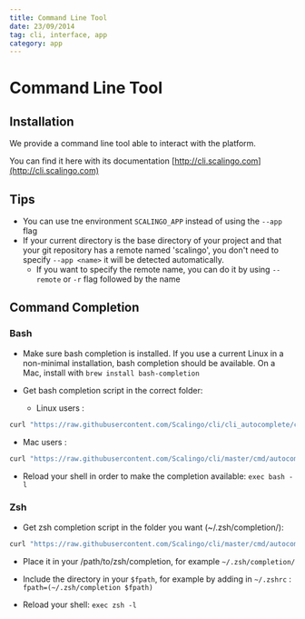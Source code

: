 ```yaml
---
title: Command Line Tool
date: 23/09/2014
tag: cli, interface, app
category: app
---
```


# Command Line Tool

## Installation

We provide a command line tool able to interact with the platform.

You can find it here with its documentation [http://cli.scalingo.com](http://cli.scalingo.com)

## Tips

* You can use tne environment `SCALINGO_APP` instead of using the `--app` flag
* If your current directory is the base directory of your project
  and that your git repository has a remote named 'scalingo', you
  don't need to specify `--app <name>` it will be detected automatically.
  * If you want to specify the remote name, you can do it by using `--remote` or `-r` flag followed
    by the name

## Command Completion

### Bash

* Make sure bash completion is installed. If you use a current Linux in a non-minimal installation, bash completion should be available. On a Mac, install with `brew install bash-completion`

* Get bash completion script in the correct folder:
  * Linux users :

```bash
curl "https://raw.githubusercontent.com/Scalingo/cli/cli_autocomplete/cmd/autocomplete/scripts/scalingo_complete_bash" > "/etc/bash_completion.d/scalingo_complete_bash"
```
  * Mac users :

```bash
curl "https://raw.githubusercontent.com/Scalingo/cli/master/cmd/autocomplete/scripts/scalingo_complete_bash" > "/usr/local/etc/bash_completion.d/scalingo_complete_bash"
```


* Reload your shell in order to make the completion available: `exec bash -l`

### Zsh

* Get zsh completion script in the folder you want (~/.zsh/completion/):

```bash
curl "https://raw.githubusercontent.com/Scalingo/cli/master/cmd/autocomplete/scripts/scalingo_complete_zsh" > "~/.zsh/completion/scalingo_complete_zsh"
```

* Place it in your /path/to/zsh/completion, for example `~/.zsh/completion/`

* Include the directory in your `$fpath`, for example by adding in `~/.zshrc` : `fpath=(~/.zsh/completion $fpath)`

* Reload your shell: `exec zsh -l`
